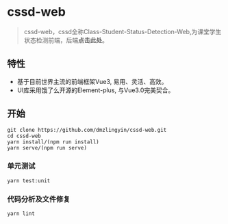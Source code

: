 # cssd-web

> cssd-web，cssd全称Class-Student-Status-Detection-Web,为课堂学生状态检测前端，后端**点击此处**。

## 特性

* 基于目前世界主流的前端框架Vue3, 易用、灵活、高效。
* UI库采用饿了么开源的Element-plus, 与Vue3.0完美契合。

## 开始

```
git clone https://github.com/dmzlingyin/cssd-web.git
cd cssd-web
yarn install/(npm run install)
yarn serve/(npm run serve)
```

### 单元测试
```
yarn test:unit
```

### 代码分析及文件修复
```
yarn lint
```


